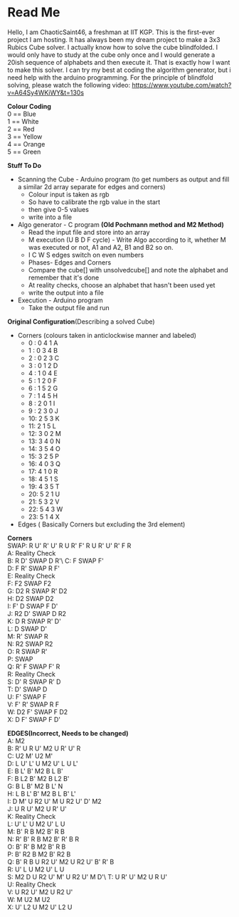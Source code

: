 # Read Me
Hello, I am ChaoticSaint46, a freshman at IIT KGP. This is the first-ever project I am hosting. It has always been my dream project to make a 3x3 Rubics Cube solver. I actually know how to solve the cube blindfolded. I would only have to study at the cube only once and I would generate a 20ish sequence of alphabets and then execute it. That is exactly how I want to make this solver. I can try my best at coding the algorithm generator, but i need help with the arduino programming.
For the principle of blindfold solving, please watch the following video: https://www.youtube.com/watch?v=A64Sy4WKiWY&t=130s

**Colour Coding**\
0 == Blue\
1 == White\
2 == Red\
3 == Yellow\
4 == Orange\
5 == Green

**Stuff To Do**
* Scanning the Cube - Arduino program (to get numbers as output and fill a similar 2d array separate for edges and corners)
  * Colour input is taken as rgb
  * So have to calibrate the rgb value in the start
  * then give 0-5 values
  * write into a file
* Algo generator - C program **(Old Pochmann method and M2 Method)**
  * Read the input file and store into an array
  * M execution (U B D F cycle) - Write Algo according to it, whether M was executed or not, A1 and A2, B1 and B2 so on.
  * I C W S edges switch on even numbers
  * Phases- Edges and Corners 
  * Compare the cube[] with unsolvedcube[] and note the alphabet and remember that it's done 
  * At reality checks, choose an alphabet that hasn't been used yet
  * write the output into a file
* Execution - Arduino program
  * Take the output file and run

**Original Configuration**(Describing a solved Cube)
* Corners (colours taken in anticlockwise manner and labeled)
  * 0 : 0 4 1 A
  * 1 : 0 3 4 B
  * 2 : 0 2 3 C
  * 3 : 0 1 2 D
  * 4 : 1 0 4 E
  * 5 : 1 2 0 F
  * 6 : 1 5 2 G
  * 7 : 1 4 5 H
  * 8 : 2 0 1 I
  * 9 : 2 3 0 J
  * 10: 2 5 3 K
  * 11: 2 1 5 L
  * 12: 3 0 2 M
  * 13: 3 4 0 N
  * 14: 3 5 4 O
  * 15: 3 2 5 P
  * 16: 4 0 3 Q
  * 17: 4 1 0 R
  * 18: 4 5 1 S
  * 19: 4 3 5 T
  * 20: 5 2 1 U
  * 21: 5 3 2 V
  * 22: 5 4 3 W
  * 23: 5 1 4 X
* Edges ( Basically Corners but excluding the 3rd element)

**Corners**\
SWAP: R U' R' U' R U R' F' R U R' U' R' F R\
A: Reality Check\
B: R D' SWAP D R'\ 
C: F SWAP F'\
D: F R' SWAP R F'\
E: Reality Check\
F: F2 SWAP F2\
G: D2 R SWAP R' D2\
H: D2 SWAP D2\
I: F' D SWAP F D'\
J: R2 D' SWAP D R2\
K: D R SWAP R' D'\
L: D SWAP D'\
M: R' SWAP R\
N: R2 SWAP R2\
O: R SWAP R'\
P: SWAP\
Q: R' F SWAP F' R\
R: Reality Check\
S: D' R SWAP R' D\
T: D' SWAP D\
U: F' SWAP F\
V: F' R' SWAP R F\
W: D2 F' SWAP F D2\
X: D F' SWAP F D'

**EDGES(Incorrect, Needs to be changed)**\
A: M2\
B: R' U R U' M2 U R' U' R\
C: U2 M' U2 M'\
D: L U' L' U M2 U' L U L'\
E: B L' B' M2 B L B'\
F: B L2 B' M2 B L2 B'\
G: B L B' M2 B L' N\
H: L B L' B' M2 B L B' L'\
I: D M' U R2 U' M U R2 U' D' M2\
J: U R U' M2 U R' U'\
K: Reality Check\
L: U' L' U M2 U' L U\
M: B' R B M2 B' R B\
N: R' B' R B M2 B' R' B R\
O: B' R' B M2 B' R B\
P: B' R2 B M2 B' R2 B\
Q: B' R B U R2 U' M2 U R2 U' B' R' B\
R: U' L U ​M2 U' L U\
S: M2 D U R2 U' M' U R2 U' M D'\ 
T: U R' U' M2 U R U'\
U: Reality Check\
V: U R2 U' M2 U R2 U'\
W: M U2 M U2\
X: U' L2 U M2 U' L2 U
